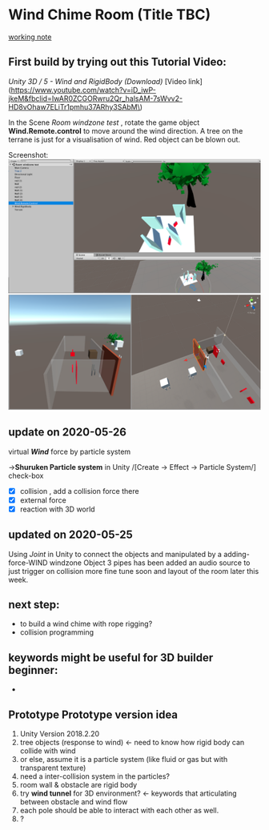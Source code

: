 # Wind Chime Room (Title TBC)

[working note](https://www.notion.so/ioior/idea-Room-wind-chime-playlist-experiential-website-56e650d1bd464ef7ba0dafb3d4a9bb66)
## First build by trying out this Tutorial Video: 

*Unity 3D / 5 - Wind and RigidBody (Download)*
[Video link](https://www.youtube.com/watch?v=iD_iwP-jkeM&fbclid=IwAR0ZCGORwru2Qr_halsAM-7sWvv2-HD8vOhaw7ELiTr1pmhu37ARhy3SAbM\)

In the Scene *Room windzone test* ,   rotate the game object **Wind.Remote.control** to move around the wind direction.
A tree on the terrane is just for a visualisation of wind. 
Red object can be blown out.

Screenshot:
![2020-05-22](https://raw.githubusercontent.com/wongchunhoi9/Wind-Chime-Room/master/P8-in-progress-1.png "screenshot")
![2020-05-25](https://raw.githubusercontent.com/wongchunhoi9/Wind-Chime-Room/master/P8-in-progress-2.png "screenshot")

## update on 2020-05-26
virtual ***Wind*** force by particle system

   ->**Shuruken Particle system** in Unity   /[Create -> Effect -> Particle System/] 
check-box  
- [x] collision , add a collision force there
- [x] external force 
- [x] reaction with 3D world

## updated on 2020-05-25
Using *Joint* in Unity to connect the objects and manipulated by a adding-force-WIND windzone Object
3 pipes has been added an audio source to just trigger on collision
more fine tune soon and layout of the room later this week. 



## next step:
- to build a wind chime with rope rigging?
- collision programming


## keywords might be useful for 3D builder beginner: 
- 

## Prototype Prototype version idea

1. Unity Version 2018.2.20
2. tree objects (response to wind)  ← need to know how rigid body can collide with wind 
3. or else, assume it is a particle system (like fluid or gas but with transparent texture) 
4. need a inter-collision system in the particles?   
5. room wall & obstacle are rigid body
6. try **wind tunnel** for 3D environment?  ← keywords that articulating between obstacle and wind flow 
7. each pole should be able to interact with each other as well. 
8. ?

